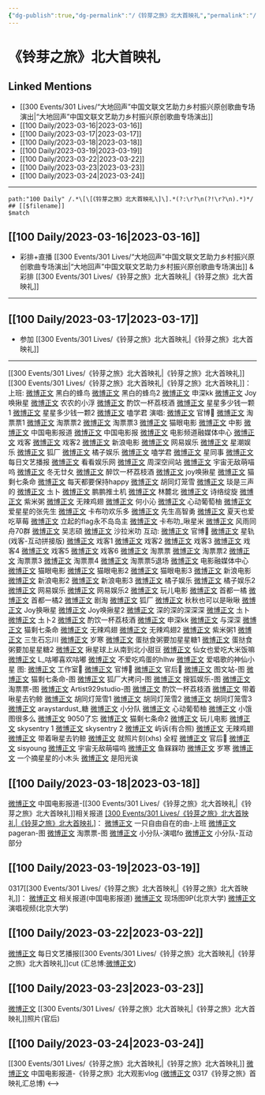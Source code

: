 ```yaml
---
{"dg-publish":true,"dg-permalink":"/《铃芽之旅》北大首映礼","permalink":"/《铃芽之旅》北大首映礼/","created":"2023-03-18T13:50:37.000+08:00","updated":"2023-04-10T16:02:02.000+08:00"}
---
```


# 《铃芽之旅》北大首映礼

## Linked Mentions
- [[300 Events/301 Lives/“大地回声”中国文联文艺助力乡村振兴原创歌曲专场演出\|“大地回声”中国文联文艺助力乡村振兴原创歌曲专场演出]]
- [[100 Daily/2023-03-16\|2023-03-16]]
- [[100 Daily/2023-03-17\|2023-03-17]]
- [[100 Daily/2023-03-18\|2023-03-18]]
- [[100 Daily/2023-03-19\|2023-03-19]]
- [[100 Daily/2023-03-22\|2023-03-22]]
- [[100 Daily/2023-03-23\|2023-03-23]]
- [[100 Daily/2023-03-24\|2023-03-24]]


---

```expander
path:"100 Daily" /.*\[\[《铃芽之旅》北大首映礼\]\].*(?:\r?\n(?!\r?\n).*)*/
## [[$filename]]
$match
```
## [[100 Daily/2023-03-16\|2023-03-16]]
  - 彩排+直播 [[300 Events/301 Lives/“大地回声”中国文联文艺助力乡村振兴原创歌曲专场演出\|“大地回声”中国文联文艺助力乡村振兴原创歌曲专场演出]] & 彩排 [[300 Events/301 Lives/《铃芽之旅》北大首映礼\|《铃芽之旅》北大首映礼]]
---
## [[100 Daily/2023-03-17\|2023-03-17]]
  - 参加 [[300 Events/301 Lives/《铃芽之旅》北大首映礼\|《铃芽之旅》北大首映礼]]
---
[[300 Events/301 Lives/《铃芽之旅》北大首映礼\|《铃芽之旅》北大首映礼]]
[[300 Events/301 Lives/《铃芽之旅》北大首映礼\|《铃芽之旅》北大首映礼]]：
上班:
[微博正文](https://weibo.com/3212162703/4880305561275817) 黑白的蜂鸟
[微博正文](https://weibo.com/3212162703/4880334531334259) 黑白的蜂鸟2
[微博正文](https://weibo.com/7464115834/4880299882452771) 申深kk
[微博正文](https://weibo.com/6639163688/4880300491146577) Joy唤揪星
[微博正文](https://weibo.com/5961073980/4880297700627342) 农农的小浮
[微博正文](https://weibo.com/6480823918/4880303711587214) 酌饮一杯荔枝酒
[微博正文](https://weibo.com/7238261057/4880305804806373) 星星多少钱一颗1
[微博正文](https://weibo.com/7238261057/4880307268360503) 星星多少钱一颗2
[微博正文](https://weibo.com/1901459883/4880307037144340) 嗑学君
演唱:
[微博正文](https://weibo.com/7507799664/4880350339662433) 官博🌟
[微博正文](https://weibo.com/2095820504/4880329791246910) 淘票票1
[微博正文](https://weibo.com/2095820504/4880333620909573) 淘票票2
[微博正文](https://weibo.com/2095820504/4880337438773204) 淘票票3
[微博正文](https://weibo.com/2611607127/4880337777202433) 猫眼电影
[微博正文](https://weibo.com/3039869913/4880347503794190) 中影
[微博正文](https://weibo.com/1261788454/4880338293623834) 中国电影报道
[微博正文](https://weibo.com/2304129841/4880336729146692) 中国电影报
[微博正文](https://weibo.com/6495544869/4880342995959898) 电影频道融媒体中心
[微博正文](https://weibo.com/6891885433/4880336981594148) 戏客
[微博正文](https://weibo.com/6891885433/4880340646106972) 戏客2
[微博正文](https://weibo.com/1623886424/4880333926827324) 新浪电影
[微博正文](https://weibo.com/2674977220/4880341032243423) 网易娱乐
[微博正文](https://weibo.com/3876391089/4880335302560715) 星潮娱乐
[微博正文](https://weibo.com/6525010965/4880344145202549) 狐厂
[微博正文](https://weibo.com/5291824241/4880339295802086) 橘子娱乐
[微博正文](https://weibo.com/1901459883/4880334610501472) 嗑学君
[微博正文](https://weibo.com/7090942012/4880349144286231) 星同事
[微博正文](https://weibo.com/1283367840/4880357797400369) 每日文艺播报
[微博正文](https://weibo.com/6527237821/4880362449143878) 看看娱乐网
[微博正文](https://weibo.com/7183015833/4880356912660904) 周深空间站
[微博正文](https://weibo.com/7766155827/4880335400341274) 宇宙无敌萌喵呜
[微博正文](https://weibo.com/6130808928/4880335470332105) 冬无廿夂
[微博正文](https://weibo.com/6480823918/4880336007725914) 醉饮一杯荔枝酒
[微博正文](https://weibo.com/6639163688/4880335618444538) joy唤揪星
[微博正文](https://weibo.com/7775270829/4880338449336378) 猫剩七条命
[微博正文](https://weibo.com/5513727502/4880339593602487) 每天都要保持happy
[微博正文](https://weibo.com/5352964966/4880340399161821) 胡同灯笼雪
[微博正文](https://weibo.com/5567959288/4880341401601308) 琰是三声的
[微博正文](https://weibo.com/7515745168/4880343511599478) 圡卜
[微博正文](https://weibo.com/5667714475/4880337655564262) 鹏鹏推土机
[微博正文](https://weibo.com/5460551992/4880343050490519) 林麓北
[微博正文](https://weibo.com/1951016995/4880344656907783) 诗络绽旋
[微博正文](https://weibo.com/6124848398/4880345814012542) 紫米粥
[微博正文](https://weibo.com/7495641082/4880346133300090) 无辣鸡翅
[微博正文](https://weibo.com/1876943407/4880348061634301) 何小沁
[微博正文](https://weibo.com/7568338314/4880349845003540) 心动葡萄柚
[微博正文](https://weibo.com/3626256652/4880352264325039) 爱星星的张先生
[微博正文](https://weibo.com/5373127683/4880350797105040) 卡布叻欢乐多
[微博正文](https://weibo.com/1803522567/4880351991694819) 先生高智勇
[微博正文](https://weibo.com/7210135194/4880360997654034) 夏天也爱吃草莓
[微博正文](https://weibo.com/1762403817/4880360616498960) 立起的flag永不岛岛主
[微博正文](https://weibo.com/7350512075/4880361484718547) 卡布叻_啾星米
[微博正文](http://weibo.com/6735440572/MxK4X2Lws) 风雨同舟70群
[微博正文](https://weibo.com/1707579580/MxIpWcmFk) 吴志硕
[微博正文](https://weibo.com/2306004345/MxJoK6Lxo) 沙拉米叻
互动:
[微博正文](https://weibo.com/7507799664/4880357571432252) 官博🌟
[微博正文](https://weibo.com/6466290670/4880419264140266) 星轨(戏客-互动拼接版)
[微博正文](https://weibo.com/6891885433/4880340520277520) 戏客1
[微博正文](https://weibo.com/6891885433/4880343590506428) 戏客2
[微博正文](https://weibo.com/6891885433/4880346330696280) 戏客3
[微博正文](https://weibo.com/6891885433/4880347936590437) 戏客4
[微博正文](https://weibo.com/6891885433/4880348129003154) 戏客5
[微博正文](https://weibo.com/6891885433/4880349879074840) 戏客6
[微博正文](https://weibo.com/2095820504/4880333986337151) 淘票票
[微博正文](https://weibo.com/2095820504/4880342824258030) 淘票票2
[微博正文](https://weibo.com/2095820504/4880347869485833) 淘票票3
[微博正文](https://weibo.com/2095820504/4880352882199779) 淘票票4
[微博正文](https://weibo.com/2095820504/4880359575260103) 淘票票5退场
[微博正文](https://weibo.com/6495544869/4880347073088334) 电影融媒体中心
[微博正文](https://weibo.com/2611607127/4880341166198901) 猫眼电影
[微博正文](https://weibo.com/2611607127/4880343301883970) 猫眼电影2
[微博正文](https://weibo.com/2611607127/4880347425145532) 猫眼电影3
[微博正文](https://weibo.com/1623886424/4880336669902247) 新浪电影
[微博正文](https://weibo.com/1623886424/4880340349357325) 新浪电影2
[微博正文](https://weibo.com/1623886424/4880343666270413) 新浪电影3
[微博正文](https://weibo.com/5291824241/4880337605233152) 橘子娱乐
[微博正文](https://weibo.com/5291824241/4880347274414219) 橘子娱乐2
[微博正文](https://weibo.com/2674977220/4880338571235579) 网易娱乐
[微博正文](https://weibo.com/2674977220/4880339862556511) 网易娱乐2
[微博正文](https://weibo.com/2547827413/4880332555291164) 玩儿电影
[微博正文](https://weibo.com/3314422837/4880342291058110) 首都一橘
[微博正文](https://weibo.com/3314422837/4880349295285792) 首都一橘2
[微博正文](https://weibo.com/5697928291/4880334715359626) 剧淘
[微博正文](https://weibo.com/6525010965/4880354345486186) 狐厂
[微博正文](https://weibo.com/7394787392/4880333176313588) 秋秋也可以是啾啾
[微博正文](https://weibo.com/6639163688/4880332094703542) Joy换啾星
[微博正文](https://weibo.com/6639163688/4880338159406705) Joy唤揪星2
[微博正文](https://weibo.com/7468959686/4880333877025333) 深的深的深深深
[微博正文](https://weibo.com/7515745168/4880337299834168) 圡卜
[微博正文](https://weibo.com/7515745168/4880344086484265) 圡卜2
[微博正文](https://weibo.com/6480823918/4880337388440784) 酌饮一杯荔枝酒
[微博正文](https://weibo.com/7464115834/4880339006918629) 申深kk
[微博正文](https://weibo.com/7330448895/4880340483313757) 与深深
[微博正文](https://weibo.com/7775270829/4880343607280215) 猫剩七条命
[微博正文](https://weibo.com/7495641082/4880346804391769) 无辣鸡翅
[微博正文](https://weibo.com/7495641082/4880362674854044) 无辣鸡翅2
[微博正文](https://weibo.com/6124848398/4880348946629933) 紫米粥1
[微博正文](https://weibo.com/7740677475/4880347827015413) 三生石忘川
[微博正文](https://weibo.com/5235980784/4880346426903852) 岁寒
[微博正文](https://weibo.com/6048634807/4880378088653419) 蛋挞食粥要加星星糖1
[微博正文](http://weibo.com/6048634807/MxKVssJGY) 蛋挞食粥要加星星糖2
[微博正文](http://weibo.com/6345853202/MxJixmOPb) 揪星球上从南到北小甜豆
[微博正文](http://weibo.com/6936069202/MxJkZwl2O) 仙女也爱吃大米饭嘛
[微博正文](http://weibo.com/6347160889/MxJFvmvhI) L_咕嘟喜欢咕嘟
[微博正文](http://weibo.com/2816518997/MxJGuvkdT) 不爱吃鸡蛋的hlhw
[微博正文](https://weibo.com/5509392823/4880425623225343) 爱唱歌的神仙小星
图:
[微博正文](http://weibo.com/7478855230/MxO69DmCc) 工作室🌟
[微博正文](http://weibo.com/7507799664/MxJXE2jq0) 官博🌟
[微博正文](https://weibo.com/5248300719/MxKdhtlk4) 官后🌟
[微博正文](https://weibo.com/6987697229/4880339039682757) 图文站-图
[微博正文](https://weibo.com/7775270829/4880331952360033) 猫剩七条命-图
[微博正文](https://weibo.com/6525010965/4880337010168811) 狐厂大拷问-图
[微博正文](https://weibo.com/1843633441/4880339346656190) 搜狐娱乐-图
[微博正文](https://weibo.com/2095820504/4880340617004279) 淘票票-图
[微博正文](https://weibo.com/6873250805/4880341447479089) Artist929studio-图
[微博正文](https://weibo.com/6480823918/4880338527980051) 酌饮一杯荔枝酒
[微博正文](https://weibo.com/3246571812/4880371415784603) 带着啾星去钓鲸
[微博正文](https://weibo.com/5352964966/4880371998524191) 胡同灯笼雪1
[微博正文](https://weibo.com/5352964966/4880367142308673) 胡同灯笼雪2
[微博正文](http://weibo.com/5352964966/MxJo1tr0t) 胡同灯笼雪3
[微博正文](https://weibo.com/3179148264/4880369738059251) araystardust_糖
[微博正文](http://weibo.com/5516625428/MxJnP7axl) 小分队
[微博正文](http://weibo.com/7568338314/MxJdikm6U) 心动葡萄柚
[微博正文](http://weibo.com/5311514508/MxJHstlIL) 小饿图很多么
[微博正文](http://weibo.com/7047859256/MxKbPn0iD) 9050了忘
[微博正文](https://weibo.com/7775270829/4880351539758381) 猫剩七条命2
[微博正文](https://weibo.com/2547827413/4880332555291164) 玩儿电影
[微博正文](https://weibo.com/6025465283/4880324083319567) skysentry 1
[微博正文](https://weibo.com/6025465283/4880349223458801) skysentry 2
[微博正文](https://weibo.com/6291597553/4880350939709613) 屿诉(有合照)
[微博正文](https://weibo.com/7495641082/4880366068046503) 无辣鸡翅
[微博正文](http://weibo.com/3246571812/MxOSnbnrE) 带着啾星去钓鲸
[微博正文](https://weibo.com/3199780861/MxOlWmZHP) 就照片刻(xhs)
全程
[微博正文](http://weibo.com/5248300719/MxN2A0fMY) 官后🌟
[微博正文](https://weibo.com/7403957499/4880340991349338) sisyoung
[微博正文](https://weibo.com/7766155827/4880354265009678) 宇宙无敌萌喵呜
[微博正文](https://weibo.com/2158348107/4880365934612300) 鱼槑槑叻
[微博正文](https://weibo.com/5235980784/4880344534230459) 岁寒
[微博正文](http://weibo.com/5482438036/MxJ1njV4z) 一个摘星星的小木头
[微博正文](https://weibo.com/5692836188/MxIvI1LP6) 是阳光诶

## [[100 Daily/2023-03-18\|2023-03-18]]
[微博正文](http://weibo.com/1261788454/MxRV6mFvh) 中国电影报道-[[300 Events/301 Lives/《铃芽之旅》北大首映礼\|《铃芽之旅》北大首映礼]]相关报道
[[300 Events/301 Lives/《铃芽之旅》北大首映礼\|《铃芽之旅》北大首映礼]](补充)：
[微博正文](http://weibo.com/7454235626/MxH3m7Eyf) 一只自由自在的由-上班
[微博正文](http://weibo.com/7633014126/MxQrxDAy9) pageran-图
[微博正文](https://weibo.com/2095820504/MxPVbvGOH) 淘票票-图
[微博正文](http://weibo.com/5516625428/MxT2HFaKz) 小分队-演唱fo
[微博正文](https://weibo.com/5516625428/4880778821376049) 小分队-互动部分

## [[100 Daily/2023-03-19\|2023-03-19]]
0317[[300 Events/301 Lives/《铃芽之旅》北大首映礼\|《铃芽之旅》北大首映礼]]：
[微博正文](https://weibo.com/6495544869/4880944026881623) 相关报道(中国电影报道)
[微博正文](https://weibo.com/3237705130/4880969184840713) 现场图9P(北京大学)
[微博正文](https://weibo.com/3237705130/4880989325627298) 演唱视频(北京大学)
## [[100 Daily/2023-03-22\|2023-03-22]]
[微博正文](https://weibo.com/6466290670/4882072105127691) 每日文艺播报[[300 Events/301 Lives/《铃芽之旅》北大首映礼\|《铃芽之旅》北大首映礼]]cut
(汇总博:[微博正文](https://weibo.com/7452765754/4880347558842366))
## [[100 Daily/2023-03-23\|2023-03-23]]
[微博正文](https://weibo.com/detail/4882591263491759) [[300 Events/301 Lives/《铃芽之旅》北大首映礼\|《铃芽之旅》北大首映礼]]照片(官后)
## [[100 Daily/2023-03-24\|2023-03-24]]
[[300 Events/301 Lives/《铃芽之旅》北大首映礼\|《铃芽之旅》北大首映礼]]
[微博正文](https://weibo.com/1261788454/4882901244840284) 中国电影报道-《铃芽之旅》北大观影vlog
([微博正文](https://weibo.com/7452765754/4880347558842366) 0317《铃芽之旅》首映礼汇总博)
<-->